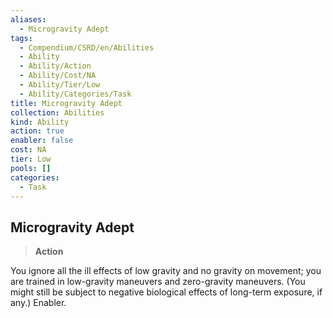 ```yaml
---
aliases:
  - Microgravity Adept
tags:
  - Compendium/CSRD/en/Abilities
  - Ability
  - Ability/Action
  - Ability/Cost/NA
  - Ability/Tier/Low
  - Ability/Categories/Task
title: Microgravity Adept
collection: Abilities
kind: Ability
action: true
enabler: false
cost: NA
tier: Low
pools: []
categories:
  - Task
---
```

## Microgravity Adept  
>**Action**
  
You ignore all the ill effects of low gravity and no gravity on movement; you are trained in low-gravity maneuvers and zero-gravity maneuvers. (You might still be subject to negative biological effects of long-term exposure, if any.) Enabler.